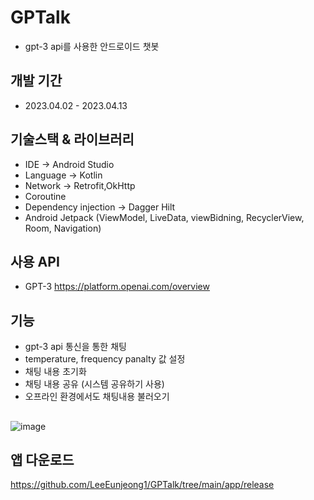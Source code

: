# GPTalk
- gpt-3 api를 사용한 안드로이드 챗봇
## 개발 기간
- 2023.04.02 - 2023.04.13
## 기술스택 & 라이브러리
- IDE -> Android Studio
- Language -> Kotlin
- Network -> Retrofit,OkHttp
- Coroutine
- Dependency injection -> Dagger Hilt
- Android Jetpack (ViewModel, LiveData, viewBidning, RecyclerView, Room, Navigation)
## 사용 API
- GPT-3 https://platform.openai.com/overview

## 기능 
- gpt-3 api 통신을 통한 채팅 
- temperature, frequency panalty 값 설정 
- 채팅 내용 초기화
- 채팅 내용 공유 (시스템 공유하기 사용)
- 오프라인 환경에서도 채팅내용 불러오기
##
 ![image](https://user-images.githubusercontent.com/38210019/231783216-447b2899-5f6e-4a03-9192-ce1a93a98577.png)

## 앱 다운로드
https://github.com/LeeEunjeong1/GPTalk/tree/main/app/release
